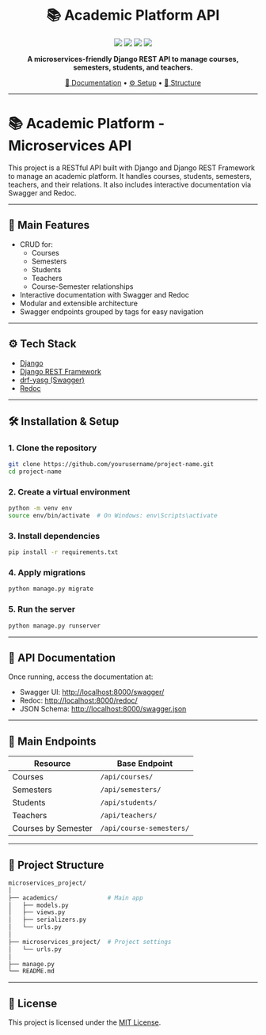 <h1 align="center">📚 Academic Platform API</h1>
<p align="center">
  <img src="https://img.shields.io/badge/Django-4.x-green?style=for-the-badge&logo=django">
  <img src="https://img.shields.io/badge/DRF-3.14-blue?style=for-the-badge&logo=python">
  <img src="https://img.shields.io/badge/Swagger-UI-yellowgreen?style=for-the-badge&logo=swagger">
  <img src="https://img.shields.io/badge/Redoc-ready-orange?style=for-the-badge">
</p>

<p align="center">
  <strong>A microservices-friendly Django REST API to manage courses, semesters, students, and teachers.</strong>
</p>

<p align="center">
  <a href="#-api-documentation">📖 Documentation</a> •
  <a href="#-installation--setup">⚙️ Setup</a> •
  <a href="#-project-structure">📁 Structure</a>
</p>

<hr/>

# 📚 Academic Platform - Microservices API

This project is a RESTful API built with Django and Django REST Framework to manage an academic platform. It handles courses, students, semesters, teachers, and their relations. It also includes interactive documentation via Swagger and Redoc.

---

## 🚀 Main Features

- CRUD for:
  - Courses
  - Semesters
  - Students
  - Teachers
  - Course-Semester relationships
- Interactive documentation with Swagger and Redoc
- Modular and extensible architecture
- Swagger endpoints grouped by tags for easy navigation

---

## ⚙️ Tech Stack

- [Django](https://www.djangoproject.com/)
- [Django REST Framework](https://www.django-rest-framework.org/)
- [drf-yasg (Swagger)](https://github.com/axnsan12/drf-yasg)
- [Redoc](https://github.com/Redocly/redoc)

---

## 🛠️ Installation & Setup

### 1. Clone the repository

```bash
git clone https://github.com/yourusername/project-name.git
cd project-name
```

### 2. Create a virtual environment

```bash
python -m venv env
source env/bin/activate  # On Windows: env\Scripts\activate
```

### 3. Install dependencies

```bash
pip install -r requirements.txt
```

### 4. Apply migrations

```bash
python manage.py migrate
```

### 5. Run the server

```bash
python manage.py runserver
```

---

## 📑 API Documentation

Once running, access the documentation at:

- Swagger UI: [http://localhost:8000/swagger/](http://localhost:8000/swagger/)
- Redoc: [http://localhost:8000/redoc/](http://localhost:8000/redoc/)
- JSON Schema: [http://localhost:8000/swagger.json](http://localhost:8000/swagger.json)

---

## 🧪 Main Endpoints

| Resource               | Base Endpoint              |
|------------------------|----------------------------|
| Courses                | `/api/courses/`            |
| Semesters              | `/api/semesters/`          |
| Students               | `/api/students/`           |
| Teachers               | `/api/teachers/`           |
| Courses by Semester    | `/api/course-semesters/`   |

---

## 📁 Project Structure

```bash
microservices_project/
│
├── academics/              # Main app
│   ├── models.py
│   ├── views.py
│   ├── serializers.py
│   └── urls.py
│
├── microservices_project/  # Project settings
│   └── urls.py
│
├── manage.py
└── README.md
```

---

## 📝 License

This project is licensed under the [MIT License](LICENSE).

